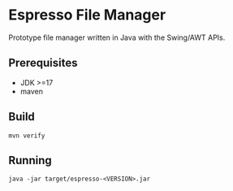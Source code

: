 # Espresso File Manager

Prototype file manager written in Java with the Swing/AWT APIs.

## Prerequisites

- JDK >=17
- maven

## Build

`mvn verify`

## Running

`java -jar target/espresso-<VERSION>.jar`
